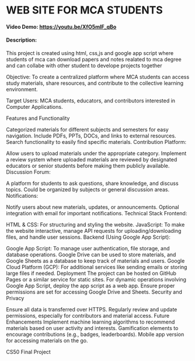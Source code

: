 # WEB SITE FOR MCA STUDENTS
#### Video Demo:  <https://youtu.be/XfO5mIF_qBo>
#### Description:
<p>This project is created using html, css,js and google app script
where students of mca can download papers and notes realated to mca degree
and can collabe with other student to develope projects together

</p>

Objective: To create a centralized platform where MCA students can access study materials, share resources, and contribute to the collective learning environment.

Target Users: MCA students, educators, and contributors interested in Computer Applications.

Features and Functionality


Categorized materials for different subjects and semesters for easy navigation.
Include PDFs, PPTs, DOCs, and links to external resources.
Search functionality to easily find specific materials.
Contribution Platform:

Allow users to upload materials under the appropriate category.
Implement a review system where uploaded materials are reviewed by designated educators or senior students before making them publicly available.
Discussion Forum:

A platform for students to ask questions, share knowledge, and discuss topics.
Could be organized by subjects or general discussion areas.
Notifications:

Notify users about new materials, updates, or announcements.
Optional integration with email for important notifications.
Technical Stack
Frontend:

HTML & CSS: For structuring and styling the website.
JavaScript: To make the website interactive, manage API requests for uploading/downloading files, and handle user sessions.
Backend (Using Google App Script):

Google App Script: To manage user authentication, file storage, and database operations. Google Drive can be used to store materials, and Google Sheets as a database to keep track of materials and users.
Google Cloud Platform (GCP): For additional services like sending emails or storing large files if needed.
Deployment
The project can be hosted on GitHub Pages or a similar service for static sites.
For dynamic operations involving Google App Script, deploy the app script as a web app. Ensure proper permissions are set for accessing Google Drive and Sheets.
Security and Privacy

Ensure all data is transferred over HTTPS.
Regularly review and update permissions, especially for contributors and material access.
Future Enhancements
Implement machine learning algorithms to recommend materials based on user activity and interests.
Gamification elements to encourage contributions (e.g., badges, leaderboards).
Mobile app version for accessing materials on the go.
<p>CS50 Final Project</p>
